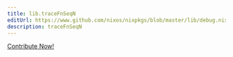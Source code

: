 ```yaml
---
title: lib.traceFnSeqN
editUrl: https://www.github.com/nixos/nixpkgs/blob/master/lib/debug.nix#L209C17
description: traceFnSeqN
---
```


<a href="https://www.github.com/nixos/nixpkgs/blob/master/lib/debug.nix#L209C17">Contribute Now!</a>
